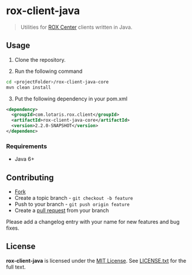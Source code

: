 # rox-client-java

> Utilities for [ROX Center](https://github.com/lotaris/rox-center) clients written in Java.

## Usage

1. Clone the repository.

2. Run the following command

```bash
cd <projectFolder>/rox-client-java-core
mvn clean install
```

3. Put the following dependency in your pom.xml

```xml
<dependency>
  <groupId>com.lotaris.rox.client</groupId>
  <artifactId>rox-client-java-core</artifactId>
  <version>2.2.0-SNAPSHOT</version>
</dependenc>
```

### Requirements

* Java 6+

## Contributing

* [Fork](https://help.github.com/articles/fork-a-repo)
* Create a topic branch - `git checkout -b feature`
* Push to your branch - `git push origin feature`
* Create a [pull request](http://help.github.com/pull-requests/) from your branch

Please add a changelog entry with your name for new features and bug fixes.

## License

**rox-client-java** is licensed under the [MIT License](http://opensource.org/licenses/MIT).
See [LICENSE.txt](LICENSE.txt) for the full text.
